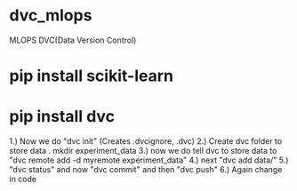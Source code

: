 # dvc_mlops
MLOPS DVC(Data Version Control)


# pip install scikit-learn
# pip install dvc 
1.) Now we do "dvc init" (Creates .dvcignore, .dvc)
2.) Create dvc folder to store data . mkdir experiment_data
3.) now we do tell dvc to store data to "dvc remote add -d myremote experiment_data"
4.) next "dvc add data/"
5.) "dvc status"  and now "dvc commit" and then "dvc push"
6.) Again change in code